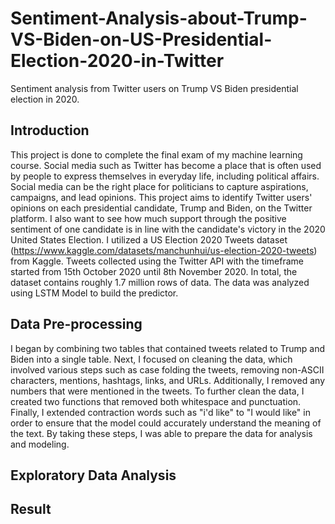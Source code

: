 # Sentiment-Analysis-about-Trump-VS-Biden-on-US-Presidential-Election-2020-in-Twitter
Sentiment analysis from Twitter users on Trump VS Biden presidential election in 2020.

## Introduction
This project is done to complete the final exam of my machine learning course. Social media such as Twitter has become a place that is often used by people to express themselves in everyday life, including political affairs. Social media can be the right place for politicians to capture aspirations, campaigns, and lead opinions. This project aims to identify Twitter users' opinions on each presidential candidate, Trump and Biden, on the Twitter platform. I also want to see how much support through the positive sentiment of one candidate is in line with the candidate's victory in the 2020 United States Election.
I utilized a US Election 2020 Tweets dataset (https://www.kaggle.com/datasets/manchunhui/us-election-2020-tweets) from Kaggle. Tweets collected using the Twitter API with the timeframe started from 15th October 2020 until 8th November 2020. In total, the dataset contains roughly 1.7 million rows of data. The data was analyzed using LSTM Model to build the predictor. 

## Data Pre-processing
I began by combining two tables that contained tweets related to Trump and Biden into a single table. Next, I focused on cleaning the data, which involved various steps such as case folding the tweets, removing non-ASCII characters, mentions, hashtags, links, and URLs. Additionally, I removed any numbers that were mentioned in the tweets. To further clean the data, I created two functions that removed both whitespace and punctuation. Finally, I extended contraction words such as "i'd like" to "I would like" in order to ensure that the model could accurately understand the meaning of the text. By taking these steps, I was able to prepare the data for analysis and modeling.

## Exploratory Data Analysis


## Result
